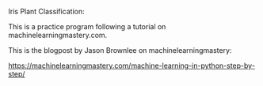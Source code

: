 Iris Plant Classification:

This is a practice program following a tutorial on machinelearningmastery.com.

This is the blogpost by Jason Brownlee on machinelearningmastery:

https://machinelearningmastery.com/machine-learning-in-python-step-by-step/
